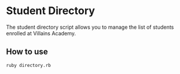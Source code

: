 # Student Directory

The student directory script allows you to manage the list of students enrolled at Villains Academy.

## How to use 

```shell
ruby directory.rb
```
